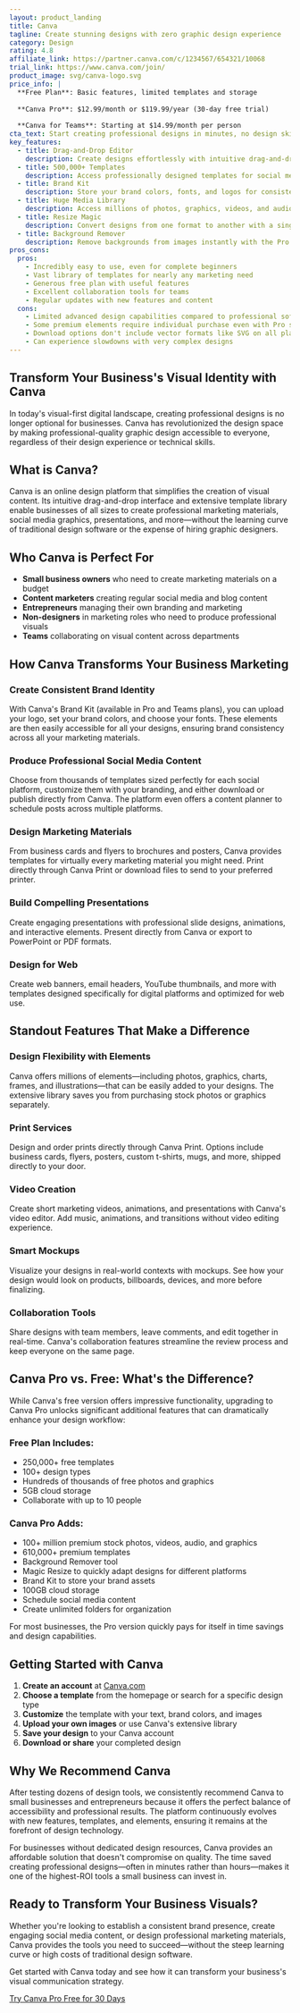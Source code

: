 ```yaml
---
layout: product_landing
title: Canva
tagline: Create stunning designs with zero graphic design experience
category: Design
rating: 4.8
affiliate_link: https://partner.canva.com/c/1234567/654321/10068
trial_link: https://www.canva.com/join/
product_image: svg/canva-logo.svg
price_info: |
  **Free Plan**: Basic features, limited templates and storage
  
  **Canva Pro**: $12.99/month or $119.99/year (30-day free trial)
  
  **Canva for Teams**: Starting at $14.99/month per person
cta_text: Start creating professional designs in minutes, no design skills needed!
key_features:
  - title: Drag-and-Drop Editor
    description: Create designs effortlessly with intuitive drag-and-drop tools, no technical skills required.
  - title: 500,000+ Templates
    description: Access professionally designed templates for social media, presentations, marketing materials, and more.
  - title: Brand Kit
    description: Store your brand colors, fonts, and logos for consistent designs across all your marketing materials.
  - title: Huge Media Library
    description: Access millions of photos, graphics, videos, and audio tracks to enhance your designs.
  - title: Resize Magic
    description: Convert designs from one format to another with a single click (e.g., Instagram post to Facebook cover).
  - title: Background Remover
    description: Remove backgrounds from images instantly with the Pro plan's AI-powered tool.
pros_cons:
  pros:
    - Incredibly easy to use, even for complete beginners
    - Vast library of templates for nearly any marketing need
    - Generous free plan with useful features
    - Excellent collaboration tools for teams
    - Regular updates with new features and content
  cons:
    - Limited advanced design capabilities compared to professional software
    - Some premium elements require individual purchase even with Pro subscription
    - Download options don't include vector formats like SVG on all plans
    - Can experience slowdowns with very complex designs
---
```


## Transform Your Business's Visual Identity with Canva

In today's visual-first digital landscape, creating professional designs is no longer optional for businesses. Canva has revolutionized the design space by making professional-quality graphic design accessible to everyone, regardless of their design experience or technical skills.

## What is Canva?

Canva is an online design platform that simplifies the creation of visual content. Its intuitive drag-and-drop interface and extensive template library enable businesses of all sizes to create professional marketing materials, social media graphics, presentations, and more—without the learning curve of traditional design software or the expense of hiring graphic designers.

## Who Canva is Perfect For

- **Small business owners** who need to create marketing materials on a budget
- **Content marketers** creating regular social media and blog content
- **Entrepreneurs** managing their own branding and marketing
- **Non-designers** in marketing roles who need to produce professional visuals
- **Teams** collaborating on visual content across departments

## How Canva Transforms Your Business Marketing

### Create Consistent Brand Identity

With Canva's Brand Kit (available in Pro and Teams plans), you can upload your logo, set your brand colors, and choose your fonts. These elements are then easily accessible for all your designs, ensuring brand consistency across all your marketing materials.

### Produce Professional Social Media Content

Choose from thousands of templates sized perfectly for each social platform, customize them with your branding, and either download or publish directly from Canva. The platform even offers a content planner to schedule posts across multiple platforms.

### Design Marketing Materials

From business cards and flyers to brochures and posters, Canva provides templates for virtually every marketing material you might need. Print directly through Canva Print or download files to send to your preferred printer.

### Build Compelling Presentations

Create engaging presentations with professional slide designs, animations, and interactive elements. Present directly from Canva or export to PowerPoint or PDF formats.

### Design for Web

Create web banners, email headers, YouTube thumbnails, and more with templates designed specifically for digital platforms and optimized for web use.

## Standout Features That Make a Difference

### Design Flexibility with Elements

Canva offers millions of elements—including photos, graphics, charts, frames, and illustrations—that can be easily added to your designs. The extensive library saves you from purchasing stock photos or graphics separately.

### Print Services

Design and order prints directly through Canva Print. Options include business cards, flyers, posters, custom t-shirts, mugs, and more, shipped directly to your door.

### Video Creation

Create short marketing videos, animations, and presentations with Canva's video editor. Add music, animations, and transitions without video editing experience.

### Smart Mockups

Visualize your designs in real-world contexts with mockups. See how your design would look on products, billboards, devices, and more before finalizing.

### Collaboration Tools

Share designs with team members, leave comments, and edit together in real-time. Canva's collaboration features streamline the review process and keep everyone on the same page.

## Canva Pro vs. Free: What's the Difference?

While Canva's free version offers impressive functionality, upgrading to Canva Pro unlocks significant additional features that can dramatically enhance your design workflow:

### Free Plan Includes:
- 250,000+ free templates
- 100+ design types
- Hundreds of thousands of free photos and graphics
- 5GB cloud storage
- Collaborate with up to 10 people

### Canva Pro Adds:
- 100+ million premium stock photos, videos, audio, and graphics
- 610,000+ premium templates
- Background Remover tool
- Magic Resize to quickly adapt designs for different platforms
- Brand Kit to store your brand assets
- 100GB cloud storage
- Schedule social media content
- Create unlimited folders for organization

For most businesses, the Pro version quickly pays for itself in time savings and design capabilities.

## Getting Started with Canva

1. **Create an account** at [Canva.com](https://www.canva.com)
2. **Choose a template** from the homepage or search for a specific design type
3. **Customize** the template with your text, brand colors, and images
4. **Upload your own images** or use Canva's extensive library
5. **Save your design** to your Canva account
6. **Download or share** your completed design

## Why We Recommend Canva

After testing dozens of design tools, we consistently recommend Canva to small businesses and entrepreneurs because it offers the perfect balance of accessibility and professional results. The platform continuously evolves with new features, templates, and elements, ensuring it remains at the forefront of design technology.

For businesses without dedicated design resources, Canva provides an affordable solution that doesn't compromise on quality. The time saved creating professional designs—often in minutes rather than hours—makes it one of the highest-ROI tools a small business can invest in.

## Ready to Transform Your Business Visuals?

Whether you're looking to establish a consistent brand presence, create engaging social media content, or design professional marketing materials, Canva provides the tools you need to succeed—without the steep learning curve or high costs of traditional design software.

Get started with Canva today and see how it can transform your business's visual communication strategy.

[Try Canva Pro Free for 30 Days](https://partner.canva.com/c/1234567/654321/10068)
